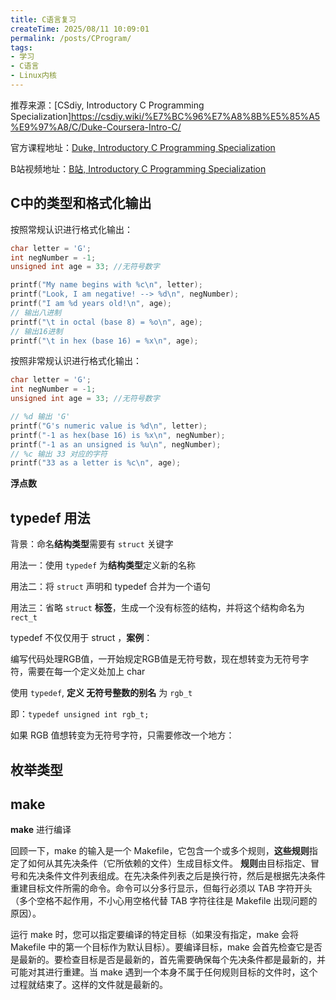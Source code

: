 ```yaml
---
title: C语言复习
createTime: 2025/08/11 10:09:01
permalink: /posts/CProgram/
tags:
- 学习
- C语言
- Linux内核
---
```



推荐来源：[CSdiy, Introductory C Programming Specialization]https://csdiy.wiki/%E7%BC%96%E7%A8%8B%E5%85%A5%E9%97%A8/C/Duke-Coursera-Intro-C/

官方课程地址：[Duke, Introductory C Programming Specialization](https://www.coursera.org/specializations/c-programming)

B站视频地址：[B站, Introductory C Programming Specialization ](https://www.bilibili.com/video/BV1Kp42117vh/?p=26&share_source=copy_web&vd_source=7b952f197435de82efe1dabbfc57b22b)

## C中的类型和格式化输出

按照常规认识进行格式化输出：

```c
char letter = 'G';
int negNumber = -1;
unsigned int age = 33; //无符号数字

printf("My name begins with %c\n", letter);
printf("Look, I am negative! --> %d\n", negNumber);
printf("I am %d years old!\n", age);
// 输出八进制
printf("\t in octal (base 8) = %o\n", age);
// 输出16进制
printf("\t in hex (base 16) = %x\n", age);
```

按照非常规认识进行格式化输出：
```c
char letter = 'G';
int negNumber = -1;
unsigned int age = 33; //无符号数字

// %d 输出 'G'
printf("G's numeric value is %d\n", letter);
printf("-1 as hex(base 16) is %x\n", negNumber);
printf("-1 as an unsigned is %u\n", negNumber);
// %c 输出 33 对应的字符
printf("33 as a letter is %c\n", age);
```

**浮点数**

## typedef 用法

背景：命名**结构类型**需要有 `struct` 关键字

用法一：使用 `typedef` 为**结构类型**定义新的名称

用法二：将 `struct` 声明和 typedef 合并为一个语句

用法三：省略 `struct` **标签**，生成一个没有标签的结构，并将这个结构命名为 `rect_t`


typedef 不仅仅用于 struct ，**案例**：

编写代码处理RGB值，一开始规定RGB值是无符号数，现在想转变为无符号字符，需要在每一个定义处加上 char 

使用 `typedef`, **定义 无符号整数的别名** 为 `rgb_t`

即：`typedef unsigned int rgb_t;`

如果 RGB 值想转变为无符号字符，只需要修改一个地方：

## 枚举类型



## make

**make** 进行编译

回顾一下，make 的输入是一个 Makefile，它包含一个或多个规则，**这些规则**指定了如何从其先决条件（它所依赖的文件）生成目标文件。  **规则**由目标指定、冒号和先决条件文件列表组成。在先决条件列表之后是换行符，然后是根据先决条件重建目标文件所需的命令。命令可以分多行显示，但每行必须以 TAB 字符开头（多个空格不起作用，不小心用空格代替 TAB 字符往往是 Makefile 出现问题的原因）。

运行 make 时，您可以指定要编译的特定目标（如果没有指定，make 会将 Makefile 中的第一个目标作为默认目标）。要编译目标，make 会首先检查它是否是最新的。要检查目标是否是最新的，首先需要确保每个先决条件都是最新的，并可能对其进行重建。当 make 遇到一个本身不属于任何规则目标的文件时，这个过程就结束了。这样的文件就是最新的。

